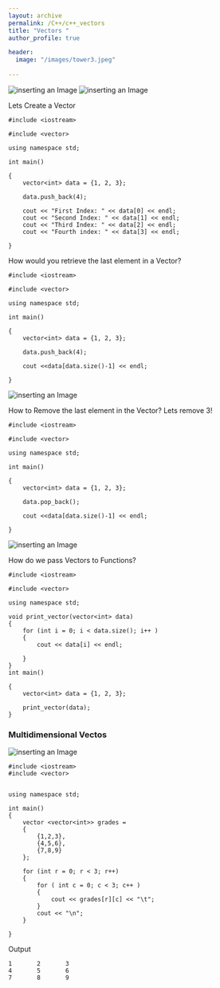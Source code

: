```yaml
---
layout: archive
permalink: /C++/c++_vectors
title: "Vectors "
author_profile: true

header:
  image: "/images/tower3.jpeg"
  
---
```


![inserting an Image](/images/C++/vectors/Page1.jpg)
![inserting an Image](/images/C++/vectors/Page2.jpg)



Lets Create a Vector



    #include <iostream>

    #include <vector>

    using namespace std;

    int main()

    {
        vector<int> data = {1, 2, 3};

        data.push_back(4);

        cout << "First Index: " << data[0] << endl;
        cout << "Second Index: " << data[1] << endl;
        cout << "Third Index: " << data[2] << endl;
        cout << "Fourth index: " << data[3] << endl;

    }


How would you retrieve the last element in a Vector?



    #include <iostream>

    #include <vector>

    using namespace std;

    int main()

    {
        vector<int> data = {1, 2, 3};

        data.push_back(4);

        cout <<data[data.size()-1] << endl;
        
    }

![inserting an Image](/images/C++/vectors/Page3.jpg)


How to Remove the last element in the Vector?
Lets remove 3!

    #include <iostream>

    #include <vector>

    using namespace std;

    int main()

    {
        vector<int> data = {1, 2, 3};

        data.pop_back();

        cout <<data[data.size()-1] << endl;
        
    }

![inserting an Image](/images/C++/vectors/Page4.jpg)

How do we pass Vectors to Functions?



    #include <iostream>

    #include <vector>

    using namespace std;

    void print_vector(vector<int> data)
    {
        for (int i = 0; i < data.size(); i++ )
        {
            cout << data[i] << endl;

        }
    }
    int main()

    {
        vector<int> data = {1, 2, 3};

        print_vector(data);
    }

### Multidimensional Vectos

![inserting an Image](/images/C++/vectors/Page5.jpg)

    #include <iostream>
    #include <vector>


    using namespace std;

    int main()
    {
        vector <vector<int>> grades =
        {
            {1,2,3},
            {4,5,6},
            {7,8,9}
        };

        for (int r = 0; r < 3; r++)
        {
            for ( int c = 0; c < 3; c++ )
            {
                cout << grades[r][c] << "\t";
            }
            cout << "\n";
        }    

    }


Output

    1       2       3
    4       5       6
    7       8       9

